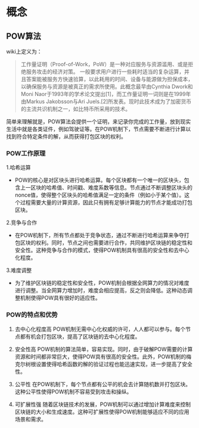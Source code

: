 # 概念

## POW算法

wiki上定义为：

>工作量证明（Proof-of-Work，PoW）是一种对应服务与资源滥用、或是拒绝服务攻击的经济对策。
> 一般要求用户进行一些耗时适当的复杂运算，并且答案能被服务方快速验算，以此耗用的时间、设备与能源做为担保成本，以确保服务与资源是被真正的需求所使用。此概念最早由Cynthia Dwork和Moni Naor于1993年的学术论文提出[1]，而工作量证明一词则是在1999年由Markus Jakobsson与Ari Juels.[2]所发表。现时此技术成为了加密货币的主流共识机制之一，如比特币所采用的技术。

简单来理解就是，POW算法会提供一个证明，来记录你完成的工作量，放到现实生活中就是各类证件，例如驾驶证等。在POW机制下，节点需要不断进行计算以找到符合特定条件的解，从而获得打包区块的权利。

### POW工作原理

1.哈希运算
  - POW的核心是对区块头进行哈希运算。每个区块都有一个唯一的区块头，包含上一区块的哈希值、时间戳、难度系数等信息。节点通过不断调整区块头的nonce值，使得整个区块头的哈希值满足一定的条件（例如小于某个值）。这个过程需要大量的计算资源，因此只有拥有足够计算能力的节点才能成功打包区块。

2.竞争与合作
  - 在POW机制下，所有节点都处于竞争状态，通过不断进行哈希运算来争夺打包区块的权利。同时，节点之间也需要进行合作，共同维护区块链的稳定性和安全性。这种竞争与合作的模式，使得POW机制具有很高的安全性和去中心化程度。

3.难度调整
  - 为了维护区块链的稳定性和安全性，POW机制会根据全网算力的情况对难度进行调整。当全网算力增加时，难度会相应提高，反之则会降低。这种动态调整机制使得POW具有很好的适应性。

### POW的特点和优势

1. 去中心化程度高
POW机制无需中心化权威的许可，人人都可以参与。每个节点都有机会打包区块，提高了区块链的去中心化程度。

2. 安全性高
POW机制的算法简单，容易实现。同时，由于破解POW需要的计算资源和时间都非常巨大，使得POW具有很高的安全性。此外，POW机制的梅克尔树根设置使得哈希函数的解的验证过程也能迅速实现，进一步提高了安全性。

3. 公平性
在POW机制下，每个节点都有公平的机会去计算随机数并打包区块。这种公平性使得POW机制不容易受到攻击和操纵。

4. 可扩展性强
随着区块链技术的发展，POW机制可以通过增加计算难度来控制区块链的大小和生成速度。这种可扩展性使得POW机制能够适应不同的应用场景和需求。




